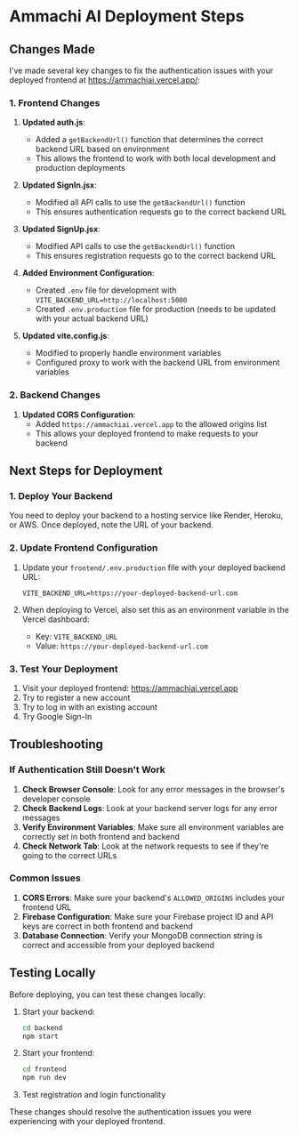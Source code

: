 # Ammachi AI Deployment Steps

## Changes Made

I've made several key changes to fix the authentication issues with your deployed frontend at https://ammachiai.vercel.app/:

### 1. Frontend Changes

1. **Updated auth.js**:
   - Added a `getBackendUrl()` function that determines the correct backend URL based on environment
   - This allows the frontend to work with both local development and production deployments

2. **Updated SignIn.jsx**:
   - Modified all API calls to use the `getBackendUrl()` function
   - This ensures authentication requests go to the correct backend URL

3. **Updated SignUp.jsx**:
   - Modified API calls to use the `getBackendUrl()` function
   - This ensures registration requests go to the correct backend URL

4. **Added Environment Configuration**:
   - Created `.env` file for development with `VITE_BACKEND_URL=http://localhost:5000`
   - Created `.env.production` file for production (needs to be updated with your actual backend URL)

5. **Updated vite.config.js**:
   - Modified to properly handle environment variables
   - Configured proxy to work with the backend URL from environment variables

### 2. Backend Changes

1. **Updated CORS Configuration**:
   - Added `https://ammachiai.vercel.app` to the allowed origins list
   - This allows your deployed frontend to make requests to your backend

## Next Steps for Deployment

### 1. Deploy Your Backend

You need to deploy your backend to a hosting service like Render, Heroku, or AWS. Once deployed, note the URL of your backend.

### 2. Update Frontend Configuration

1. Update your `frontend/.env.production` file with your deployed backend URL:
   ```
   VITE_BACKEND_URL=https://your-deployed-backend-url.com
   ```

2. When deploying to Vercel, also set this as an environment variable in the Vercel dashboard:
   - Key: `VITE_BACKEND_URL`
   - Value: `https://your-deployed-backend-url.com`

### 3. Test Your Deployment

1. Visit your deployed frontend: https://ammachiai.vercel.app
2. Try to register a new account
3. Try to log in with an existing account
4. Try Google Sign-In

## Troubleshooting

### If Authentication Still Doesn't Work

1. **Check Browser Console**: Look for any error messages in the browser's developer console
2. **Check Backend Logs**: Look at your backend server logs for any error messages
3. **Verify Environment Variables**: Make sure all environment variables are correctly set in both frontend and backend
4. **Check Network Tab**: Look at the network requests to see if they're going to the correct URLs

### Common Issues

1. **CORS Errors**: Make sure your backend's `ALLOWED_ORIGINS` includes your frontend URL
2. **Firebase Configuration**: Make sure your Firebase project ID and API keys are correct in both frontend and backend
3. **Database Connection**: Verify your MongoDB connection string is correct and accessible from your deployed backend

## Testing Locally

Before deploying, you can test these changes locally:

1. Start your backend:
   ```bash
   cd backend
   npm start
   ```

2. Start your frontend:
   ```bash
   cd frontend
   npm run dev
   ```

3. Test registration and login functionality

These changes should resolve the authentication issues you were experiencing with your deployed frontend.